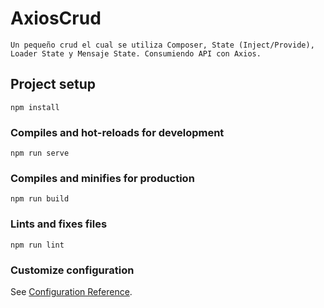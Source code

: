 # AxiosCrud

```
Un pequeño crud el cual se utiliza Composer, State (Inject/Provide), Loader State y Mensaje State. Consumiendo API con Axios.
```

## Project setup

```
npm install
```

### Compiles and hot-reloads for development

```
npm run serve
```

### Compiles and minifies for production

```
npm run build
```

### Lints and fixes files

```
npm run lint
```

### Customize configuration

See [Configuration Reference](https://cli.vuejs.org/config/).

